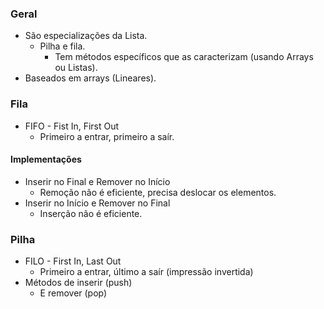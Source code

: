 ### Geral
- São especializações da Lista.
	- Pilha e fila.
		- Tem métodos específicos que as caracterizam (usando Arrays ou Listas).
- Baseados em arrays (Lineares).
### Fila
- FIFO - Fist In, First Out
	- Primeiro a entrar, primeiro a saír.
#### Implementações
- Inserir no Final e Remover no Início
	- Remoção não é eficiente, precisa deslocar os elementos.
- Inserir no Início e Remover no Final
	- Inserção não é eficiente.
### Pilha
- FILO - First In, Last Out
	- Primeiro a entrar, último a saír (impressão invertida)
- Métodos de inserir (push)
	- E remover (pop)
